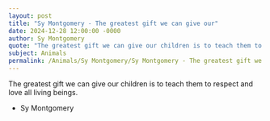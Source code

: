 ```yaml
---
layout: post
title: "Sy Montgomery - The greatest gift we can give our"
date: 2024-12-28 12:00:00 -0000
author: Sy Montgomery
quote: "The greatest gift we can give our children is to teach them to respect and love all living beings."
subject: Animals
permalink: /Animals/Sy Montgomery/Sy Montgomery - The greatest gift we can give our
---
```


The greatest gift we can give our children is to teach them to respect and love all living beings.

- Sy Montgomery

